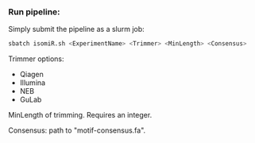 ### Run pipeline:

Simply submit the pipeline as a slurm job:

```bash
sbatch isomiR.sh <ExperimentName> <Trimmer> <MinLength> <Consensus>
```

Trimmer options:

- Qiagen
- Illumina
- NEB
- GuLab


MinLength of trimming. Requires an integer.


Consensus: path to "motif-consensus.fa".
